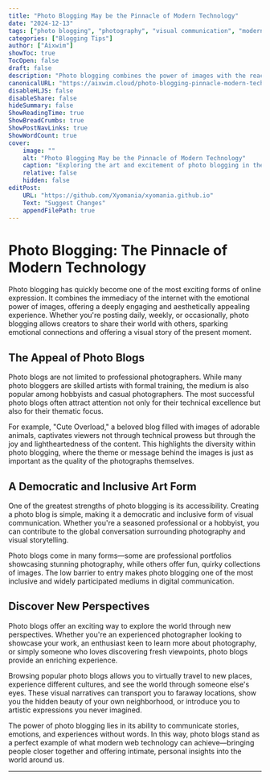 ```yaml
---
title: "Photo Blogging May be the Pinnacle of Modern Technology"
date: "2024-12-13"
tags: ["photo blogging", "photography", "visual communication", "modern technology"]
categories: ["Blogging Tips"]
author: ["Aixwim"]
showToc: true
TocOpen: false
draft: false
description: "Photo blogging combines the power of images with the reach of the internet, offering an emotionally engaging and aesthetic experience for both creators and viewers."
canonicalURL: "https://aixwim.cloud/photo-blogging-pinnacle-modern-technology"
disableHLJS: false
disableShare: false
hideSummary: false
ShowReadingTime: true
ShowBreadCrumbs: true
ShowPostNavLinks: true
ShowWordCount: true
cover:
    image: ""
    alt: "Photo Blogging May be the Pinnacle of Modern Technology"
    caption: "Exploring the art and excitement of photo blogging in the digital age."
    relative: false
    hidden: false
editPost:
    URL: "https://github.com/Xyomania/xyomania.github.io"
    Text: "Suggest Changes"
    appendFilePath: true
---
```


# Photo Blogging: The Pinnacle of Modern Technology

Photo blogging has quickly become one of the most exciting forms of online expression. It combines the immediacy of the internet with the emotional power of images, offering a deeply engaging and aesthetically appealing experience. Whether you're posting daily, weekly, or occasionally, photo blogging allows creators to share their world with others, sparking emotional connections and offering a visual story of the present moment.

## The Appeal of Photo Blogs

Photo blogs are not limited to professional photographers. While many photo bloggers are skilled artists with formal training, the medium is also popular among hobbyists and casual photographers. The most successful photo blogs often attract attention not only for their technical excellence but also for their thematic focus. 

For example, "Cute Overload," a beloved blog filled with images of adorable animals, captivates viewers not through technical prowess but through the joy and lightheartedness of the content. This highlights the diversity within photo blogging, where the theme or message behind the images is just as important as the quality of the photographs themselves.

## A Democratic and Inclusive Art Form

One of the greatest strengths of photo blogging is its accessibility. Creating a photo blog is simple, making it a democratic and inclusive form of visual communication. Whether you're a seasoned professional or a hobbyist, you can contribute to the global conversation surrounding photography and visual storytelling. 

Photo blogs come in many forms—some are professional portfolios showcasing stunning photography, while others offer fun, quirky collections of images. The low barrier to entry makes photo blogging one of the most inclusive and widely participated mediums in digital communication.

## Discover New Perspectives

Photo blogs offer an exciting way to explore the world through new perspectives. Whether you're an experienced photographer looking to showcase your work, an enthusiast keen to learn more about photography, or simply someone who loves discovering fresh viewpoints, photo blogs provide an enriching experience. 

Browsing popular photo blogs allows you to virtually travel to new places, experience different cultures, and see the world through someone else's eyes. These visual narratives can transport you to faraway locations, show you the hidden beauty of your own neighborhood, or introduce you to artistic expressions you never imagined.

The power of photo blogging lies in its ability to communicate stories, emotions, and experiences without words. In this way, photo blogs stand as a perfect example of what modern web technology can achieve—bringing people closer together and offering intimate, personal insights into the world around us.

---
